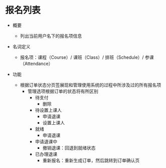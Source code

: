 # 报名列表

* 概要
	* 列出当前用户名下的报名项信息

* 名词定义
	* 报名项：课程（Course）/ 课班（Class）/ 排班（Schedule）/ 参课（Attendance）

* 功能
	* 根据订单状态分页签展现和管理使用系统的过程中所涉及过的所有报名项
		* 管理选项根据订单的状态将有所区别
			* 待支付
				* 删除
			* 待设置上课人
				* 申请退课
				* 设置上课人
			* 就绪
				* 申请退课
			* 申请退课中
				* 撤销退课：回退到就绪状态
			* 已办理退课
				* 重新报名：重新生成订单，然后跳转到订单确认页
<!--stackedit_data:
eyJoaXN0b3J5IjpbLTExMDQxOTQxNzVdfQ==
-->